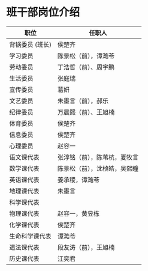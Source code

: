 # 班干部岗位介绍

| 职位           | 任职人               |
| -------------- | -------------------- |
| 背锅委员 (班长) | 侯楚齐              |
| 学习委员       | 陈景松（前），谭澔苓 |
| 劳动委员       | 丁浩哲（前）、周宇鹏 |
| 生活委员       | 张庭瑞               |
| 宣传委员       | 葛妍                 |
| 文艺委员       | 朱墨言（前），郝乐   |
| 纪律委员       | 万晨熙（前）、王旭楠 |
| 体育委员       | 侯楚齐               |
| 信息委员       | 侯楚齐               |
| 心理委员       | 赵容一               |
| 语文课代表     | 张淳铭（前），陈苇杭，夏牧言       |
| 数学课代表     | 陈景松（前），沈桢皓，吴熙瞳       |
| 英语课代表     | 姜承稷，谭澔苓       |
| 地理课代表     | 朱墨言               |
| 科学课代表     |                      |
| 物理课代表     | 赵容一，黄昱栋       |
| 化学课代表     | 侯楚齐               |
| 生命科学课代表 | 谭澔苓               |
| 道法课代表     | 段友涛（前），王旭楠 |
| 历史课代表     | 江奕君               |
